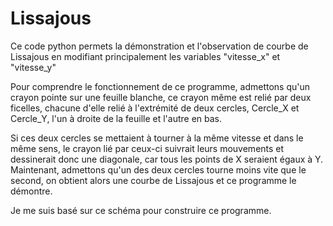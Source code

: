 # Lissajous
Ce code python permets la démonstration et l'observation de courbe de Lissajous en modifiant principalement les variables "vitesse_x" et "vitesse_y"

Pour comprendre le fonctionnement de ce programme, admettons qu'un crayon pointe sur une feuille blanche, ce crayon même est relié par deux ficelles, chacune d'elle relié à l'extrémité de deux cercles, Cercle_X et Cercle_Y, l'un à droite de la feuille et l'autre en bas.

Si ces deux cercles se mettaient à tourner à la même vitesse et dans le même sens, le crayon lié par ceux-ci suivrait leurs mouvements et dessinerait donc une diagonale, car tous les points de X seraient égaux à Y.
Maintenant, admettons qu'un des deux cercles tourne moins vite que le second, on obtient alors une courbe de Lissajous et ce programme le démontre.

Je me suis basé sur ce schéma pour construire ce programme.
